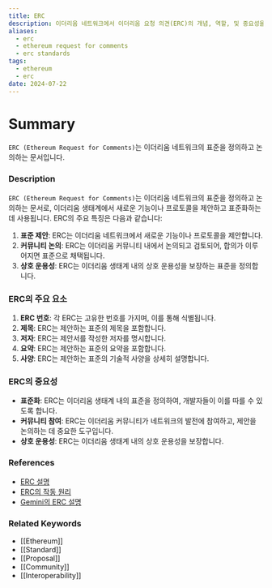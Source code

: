 ```yaml
---
title: ERC
description: 이더리움 네트워크에서 이더리움 요청 의견(ERC)의 개념, 역할, 및 중요성을 다룹니다.
aliases:
  - erc
  - ethereum request for comments
  - erc standards
tags:
  - ethereum
  - erc
date: 2024-07-22
---
```


# Summary

`ERC (Ethereum Request for Comments)`는 이더리움 네트워크의 표준을 정의하고 논의하는 문서입니다.

### Description

`ERC (Ethereum Request for Comments)`는 이더리움 네트워크의 표준을 정의하고 논의하는 문서로, 이더리움 생태계에서 새로운 기능이나 프로토콜을 제안하고 표준화하는 데 사용됩니다. ERC의 주요 특징은 다음과 같습니다:

1. **표준 제안**: ERC는 이더리움 네트워크에서 새로운 기능이나 프로토콜을 제안합니다.
2. **커뮤니티 논의**: ERC는 이더리움 커뮤니티 내에서 논의되고 검토되어, 합의가 이루어지면 표준으로 채택됩니다.
3. **상호 운용성**: ERC는 이더리움 생태계 내의 상호 운용성을 보장하는 표준을 정의합니다.

### ERC의 주요 요소

1. **ERC 번호**: 각 ERC는 고유한 번호를 가지며, 이를 통해 식별됩니다.
2. **제목**: ERC는 제안하는 표준의 제목을 포함합니다.
3. **저자**: ERC는 제안서를 작성한 저자를 명시합니다.
4. **요약**: ERC는 제안하는 표준의 요약을 포함합니다.
5. **사양**: ERC는 제안하는 표준의 기술적 사양을 상세히 설명합니다.

### ERC의 중요성

- **표준화**: ERC는 이더리움 생태계 내의 표준을 정의하여, 개발자들이 이를 따를 수 있도록 합니다.
- **커뮤니티 참여**: ERC는 이더리움 커뮤니티가 네트워크의 발전에 참여하고, 제안을 논의하는 데 중요한 도구입니다.
- **상호 운용성**: ERC는 이더리움 생태계 내의 상호 운용성을 보장합니다.

### References

- [ERC 설명](https://en.wikipedia.org/wiki/Ethereum_Request_for_Comments)
- [ERC의 작동 원리](https://ethereum.org/en/glossary/#erc)
- [Gemini의 ERC 설명](https://www.gemini.com/cryptopedia/search?query=erc)

### Related Keywords

- [[Ethereum]]
- [[Standard]]
- [[Proposal]]
- [[Community]]
- [[Interoperability]]
